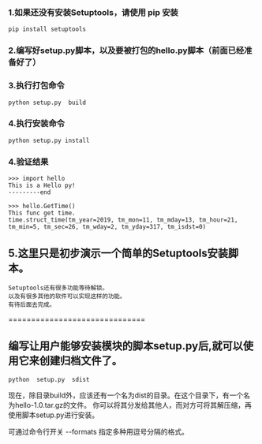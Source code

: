 ### 1.如果还没有安装Setuptools，请使用 pip 安装

```
pip install setuptools
```

### 2.编写好setup.py脚本，以及要被打包的hello.py脚本（前面已经准备好了）

### 3.执行打包命令

```
python setup.py  build
```

### 4.执行安装命令

```
python setup.py install
```

### 4.验证结果

```
>>> import hello
This is a Hello py!
---------end

>>> hello.GetTime()
This func get time.
time.struct_time(tm_year=2019, tm_mon=11, tm_mday=13, tm_hour=21, tm_min=5, tm_sec=26, tm_wday=2, tm_yday=317, tm_isdst=0)
```

## 5.这里只是初步演示一个简单的Setuptools安装脚本。

```
Setuptools还有很多功能等待解锁。
以及有很多其他的软件可以实现这样的功能。
有待后面去完成。
```

==============================

## 编写让用户能够安装模块的脚本setup.py后,就可以使用它来创建归档文件了。

```
python  setup.py  sdist
```
现在，除目录build外，应该还有一个名为dist的目录。在这个目录下，有一个名为hello-1.0.tar.gz的文件。
你可以将其分发给其他人，而对方可将其解压缩，再使用脚本setup.py进行安装。

可通过命令行开关 --formats 指定多种用逗号分隔的格式。


